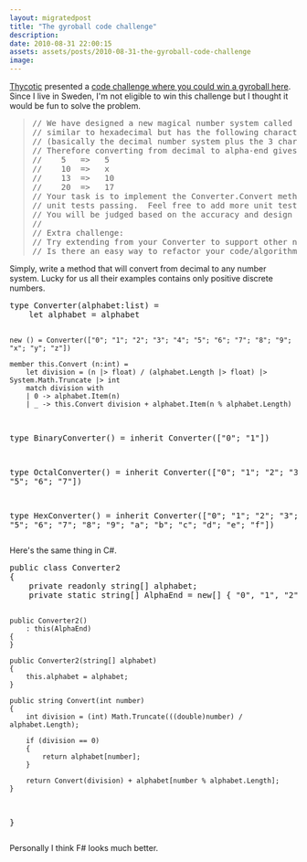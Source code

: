 ```yaml
---
layout: migratedpost
title: "The gyroball code challenge"
description:
date: 2010-08-31 22:00:15
assets: assets/posts/2010-08-31-the-gyroball-code-challenge
image: 
---
```


<p><a href="http://www.thycotic.com/">Thycotic</a> presented a <a href="http://thycoticsolutionsblog.wordpress.com/2010/08/12/code-challenge-win-a-gyroball/">code challenge where you could win a gyroball here</a>. Since I live in Sweden, I'm not eligible to win this challenge but I thought it would be fun to solve the problem.</p>
<blockquote>
<pre>// We have designed a new magical number system called "alpha-end".  This number system is
// similar to hexadecimal but has the following characters:  0 1 2 3 4 5 6 7 8 9 x y z
// (basically the decimal number system plus the 3 characters x, y and z)
// Therefore converting from decimal to alpha-end gives the following:
//    5   =>   5
//    10  =>   x
//    13  =>   10
//    20  =>   17
// Your task is to implement the Converter.Convert method for this new number system to get all the
// unit tests passing.  Feel free to add more unit tests as you work if it helps you test drive to the goal.
// You will be judged based on the accuracy and design of your code.
//
// Extra challenge:
// Try extending from your Converter to support other number systems such as binary, octal and hexadecimal.
// Is there an easy way to refactor your code/algorithm to support this?</pre>
</blockquote>
<p>Simply, write a method that will convert from decimal to any number system. Lucky for us all their examples contains only positive discrete numbers.</p>
<pre class="brush:fsharp">type Converter(alphabet:list<string>) =
    let alphabet = alphabet

    new () = Converter(["0"; "1"; "2"; "3"; "4"; "5"; "6"; "7"; "8"; "9"; "x"; "y"; "z"])

    member this.Convert (n:int) =
        let division = (n |> float) / (alphabet.Length |> float) |> System.Math.Truncate |> int
        match division with
        | 0 -> alphabet.Item(n)
        | _ -> this.Convert division + alphabet.Item(n % alphabet.Length)

type BinaryConverter() =
    inherit Converter(["0"; "1"])

type OctalConverter() =
    inherit Converter(["0"; "1"; "2"; "3"; "4"; "5"; "6"; "7"])

type HexConverter() =
    inherit Converter(["0"; "1"; "2"; "3"; "4"; "5"; "6"; "7"; "8"; "9"; "a"; "b"; "c"; "d"; "e"; "f"])</pre>
<p>Here's the same thing in C#.</p>
<pre class="brush:csharp">public class Converter2
{
    private readonly string[] alphabet;
    private static string[] AlphaEnd = new[] { "0", "1", "2", "3", "4", "5", "6", "7", "8", "9", "x", "y", "z" };

    public Converter2()
        : this(AlphaEnd)
    {
    }

    public Converter2(string[] alphabet)
    {
        this.alphabet = alphabet;
    }

    public string Convert(int number)
    {
        int division = (int) Math.Truncate(((double)number) / alphabet.Length);

        if (division == 0)
        {
            return alphabet[number];
        }

        return Convert(division) + alphabet[number % alphabet.Length];
    }
}</pre>
<p>Personally I think F# looks much better.</p>
